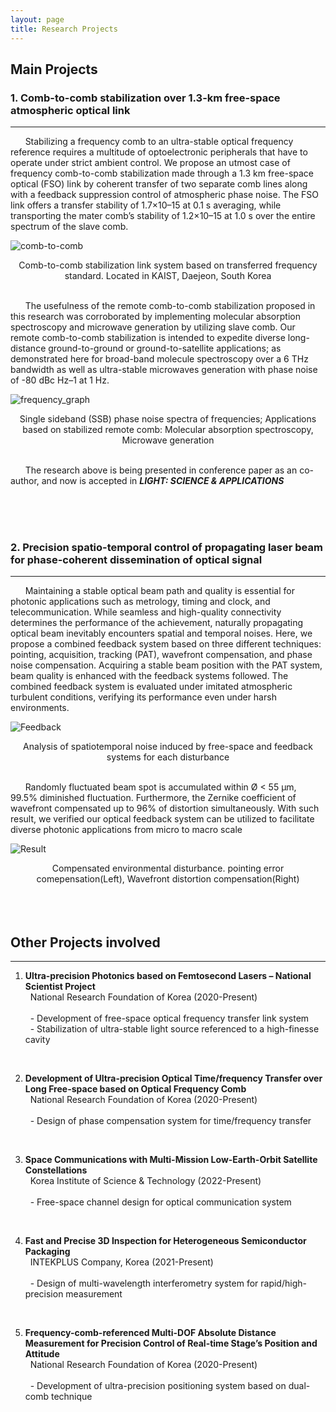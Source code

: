```yaml
---
layout: page
title: Research Projects
---
```

## Main Projects

### **1. Comb-to-comb stabilization over 1.3-km free-space atmospheric optical link**
<hr/>
&nbsp;&nbsp;&nbsp;&nbsp;&nbsp;&nbsp;Stabilizing a frequency comb to an ultra-stable optical frequency reference requires a multitude of optoelectronic peripherals that have to operate under strict ambient control. We propose an utmost case of frequency comb-to-comb stabilization made through a 1.3 km free-space optical (FSO) link by coherent transfer of two separate comb lines along with a feedback suppression control of atmospheric phase noise. The FSO link offers a transfer stability of 1.7×10–15 at 0.1 s averaging, while transporting the mater comb’s stability of 1.2×10–15 at 1.0 s over the entire spectrum of the slave comb.


![comb-to-comb](https://ldongil.github.io/assets/map2.png)
<center>Comb-to-comb stabilization link system based on transferred frequency standard. Located in KAIST, Daejeon, South Korea</center>
<br/>

&nbsp;&nbsp;&nbsp;&nbsp;&nbsp;&nbsp;The usefulness of the remote comb-to-comb stabilization proposed in this research was corroborated by implementing molecular absorption spectroscopy and microwave generation by utilizing slave comb. Our remote comb-to-comb stabilization is intended to expedite diverse long-distance ground-to-ground or ground-to-satellite applications; as demonstrated here for broad-band molecule spectroscopy over a 6 THz bandwidth as well as ultra-stable microwaves generation with phase noise of -80 dBc Hz–1 at 1 Hz.

![frequency_graph](https://ldongil.github.io/assets/frequency.png)
<center>Single sideband (SSB) phase noise spectra of frequencies; Applications based on stabilized remote comb: Molecular absorption spectroscopy, Microwave generation </center>
<br/>

&nbsp;&nbsp;&nbsp;&nbsp;&nbsp;&nbsp;The research above is being presented in conference paper as an co-author, and now is accepted in _**LIGHT: SCIENCE & APPLICATIONS**_

<br/>
<br/>
<br/>

### **2. Precision spatio-temporal control of propagating laser beam for phase-coherent dissemination of optical signal**
<hr/>
&nbsp;&nbsp;&nbsp;&nbsp;&nbsp;&nbsp;Maintaining a stable optical beam path and quality is essential for photonic applications such as metrology, timing and clock, and telecommunication. While seamless and high-quality connectivity determines the performance of the achievement, naturally propagating optical beam inevitably encounters spatial and temporal noises. Here, we propose a combined feedback system based on three different techniques: pointing, acquisition, tracking (PAT), wavefront compensation, and phase noise compensation. Acquiring a stable beam position with the PAT system, beam quality is enhanced with the feedback systems followed. The combined feedback system is evaluated under imitated atmospheric turbulent conditions, verifying its performance even under harsh environments. 

![Feedback](https://ldongil.github.io/assets/feedback.png)
<center>Analysis of spatiotemporal noise induced by free-space and feedback systems for each disturbance</center>
<br/>

&nbsp;&nbsp;&nbsp;&nbsp;&nbsp;&nbsp;Randomly fluctuated beam spot is accumulated within Ø < 55 μm, 99.5% diminished fluctuation. Furthermore, the Zernike coefficient of wavefront compensated up to 96% of distortion simultaneously. With such result, we verified our optical feedback system can be utilized to facilitate diverse photonic applications from micro to macro scale

![Result](https://LDongIL.github.io/assets/result.png)
<center>Compensated environmental disturbance. pointing error comepensation(Left), Wavefront distortion compensation(Right)</center>
<br/><br/><br/>

## Other Projects involved
<hr/>

1.  **Ultra-precision Photonics based on Femtosecond Lasers – National Scientist Project**<br/>
&nbsp;&nbsp;National Research Foundation of Korea (2020-Present)<br/><br/>
&nbsp;&nbsp;- Development of free-space optical frequency transfer link system<br/>
&nbsp;&nbsp;- Stabilization of ultra-stable light source referenced to a high-finesse cavity<br/>
<br/>

2.  **Development of Ultra-precision Optical Time/frequency Transfer over Long Free-space based on Optical Frequency Comb**<br/>
&nbsp;&nbsp;National Research Foundation of Korea (2020-Present)<br/><br/>
&nbsp;&nbsp;- Design of phase compensation system for time/frequency transfer<br/>
<br/>

3. **Space Communications with Multi-Mission Low-Earth-Orbit Satellite Constellations**<br/>
&nbsp;&nbsp;Korea Institute of Science & Technology (2022-Present)<br/><br/>
&nbsp;&nbsp;- Free-space channel design for optical communication system<br/>
<br/>

4. **Fast and Precise 3D Inspection for Heterogeneous Semiconductor Packaging**<br/>
&nbsp;&nbsp;INTEKPLUS Company, Korea (2021-Present)<br/><br/>
&nbsp;&nbsp;- Design of multi-wavelength interferometry system for rapid/high-precision measurement<br/>
<br/>

5.  **Frequency-comb-referenced Multi-DOF Absolute Distance Measurement for Precision Control of Real-time Stage’s Position and Attitude**<br/>
&nbsp;&nbsp;National Research Foundation of Korea (2020-Present)<br/><br/>
&nbsp;&nbsp;- Development of ultra-precision positioning system based on dual-comb technique<br/>
<br/>



